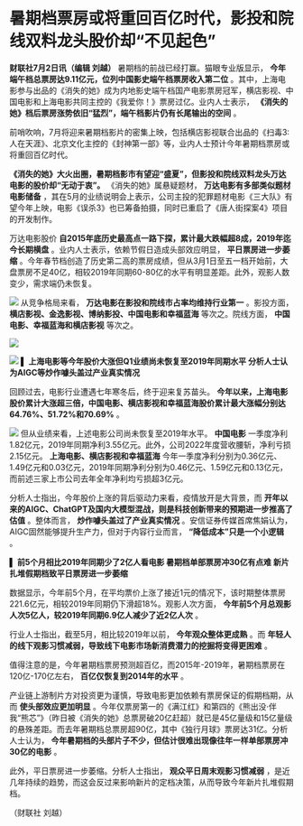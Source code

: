 

# 暑期档票房或将重回百亿时代，影投和院线双料龙头股价却“不见起色”

**财联社7月2日讯（编辑 刘越）** 暑期档的前战已经打赢。猫眼专业版显示， **今年端午档总票房达9.11亿元，位列中国影史端午档票房收入第二位**
。其中，上海电影参与出品的《消失的她》成为内地影史端午档国产电影票房冠军，横店影视、中国电影和上海电影共同主控的《我爱你！》票房过亿。业内人士表示，
**《消失的她》档后票房涨势依旧“猛烈”，端午档影片仍有长尾输出的空间** 。

前哨吹响，7月将迎来暑期档影片的密集上映，包括横店影视联合出品的《扫毒3:人在天涯》、北京文化主控的《封神第一部》等，业内人士预计今年暑期档票房或将重回百亿时代。

**《消失的她》大火出圈，暑期档影市有望迎“盛夏”，但影投和院线双料龙头万达电影的股价却“无动于衷”。** 《消失的她》属悬疑题材，
**万达电影有多部类似题材电影储备**
，其在5月的业绩说明会上表示，公司主投的犯罪题材电影《三大队》有望今年上映，电影《误杀3》也已筹备拍摄，同时已重启了《唐人街探案4》项目的开发制作。

万达电影股价 **自2015年底历史最高点一路下探，累计最大跌幅超8成，2019年迄今长期横盘** 。业内人士表示，依赖节假日造成头部效应明显，
**平日票房进一步萎缩**
。今年春节档创造了历史第二高的票房成绩，但从3月1日至五一档开始前，大盘票房不足40亿，相较2019年同期60-80亿的水平有明显差距。此外，观影人数变少，需求端仍未恢复。

![](https://inews.gtimg.com/om_bt/OU0o1V8DNOWKhbaujugqd4nYO5VzbjtFRStSPt6FH7MGoAA/1000)
从竞争格局来看， **万达电影在影投和院线市占率均维持行业第一** 。影投方面， **横店影视、金逸影视、博纳影投、中国电影和幸福蓝海**
等次之。院线方面， **中国电影、幸福蓝海和横店影视** 等次之。

![](https://inews.gtimg.com/om_bt/O_JI_g2ya3djGUfmqU_Tm_oBC0sguysw0Bnze11HKlkB4AA/1000)

![](https://inews.gtimg.com/om_bt/OqDNKMkKNBsaMz_5LPLLiID_y1fiUTYaD8DwAb5I9Ipy4AA/1000)
▌ **上海电影等今年股价大涨但Q1业绩尚未恢复至2019年同期水平 分析人士认为AIGC等炒作噱头盖过产业真实情况**

回顾过去，电影行业遭遇七年寒冬后，终于迎来复苏苗头。
**今年以来，上海电影股价累计大涨超三倍，中国电影、横店影视和幸福蓝海股价累计最大涨幅分别达64.76%、51.72%和70.69%** 。

![](https://inews.gtimg.com/om_bt/OsGYCDAABINJsEHaBIvAys3p2kr3Xc_UcZGDsB54JqmmcAA/1000)
但从业绩来看，上述电影公司尚未恢复至2019年水平。 **中国电影**
一季度净利1.82亿元，2019年同期净利3.55亿元。此外，公司2022年度营收腰斩，净利亏损2.15亿元。 **上海电影、横店影视和幸福蓝海**
今年一季度净利分别为0.36亿元、1.49亿元和0.03亿元，2019年同期净利分别为0.46亿元、1.59亿元和0.13亿元，而前述三家上市公司去年全年净利均亏损超3亿元。

分析人士指出，今年股价上涨的背后驱动力来看，疫情放开是大背景，而
**开年以来的AIGC、ChatGPT及国内大模型混战，则是科技创新带来的预期进一步推高了估值** 。整体而言， **炒作噱头盖过了产业真实情况**
。安信证券传媒首席焦娟认为，AIGC固然能够提升生产力，但对于内容行业而言， **“降低成本”只是一个小逻辑** 。

▌ **前5个月相比2019年同期少了2亿人看电影 暑期档单部票房冲30亿有点难 新片扎堆假期档致平日票房进一步萎缩**

数据显示，今年前5个月，在平均票价上涨了接近1元的情况下，该时期整体票房221.6亿元，相较2019年同期仍下滑超18%。观影人次方面，
**今年前5个月总观影人次5亿人，较2019年同期6.9亿人减少了近2亿人次** 。

行业人士指出，截至5月，相比较2019年以前， **今年观众整体更成熟** 。而
**年轻人的线下观影习惯减弱，导致线下电影市场新消费潜力的挖掘将变得更困难** 。

值得注意的是，今年暑期档票房预测超百亿，而2015年-2019年，暑期档票房在120亿-170亿左右， **百亿仅恢复到2014年的水平** 。

产业链上游制片方对投资更为谨慎，导致电影更加依赖有票房保证的假期档期，从而 **使头部效应更加明显**
。今年仅票房第一的《满江红》和第四的《熊出没·伴我“熊芯”》（昨日被《消失的她》总票房破20亿赶超）就已是45亿量级和15亿量级的悬殊差距。而去年暑期档总票房超90亿，其中《独行月球》票房达31亿。分析人士认为，
**今年暑期档的头部片子不少，但估计很难出现像往年一样单部票房冲30亿的电影** 。

此外，平日票房进一步萎缩。分析人士指出， **观众平日周末观影习惯减弱**
，是近几年持续的趋势，而这会反过来影响新片的定档决策，从而导致今年新片扎堆假期档。

（财联社 刘越）

